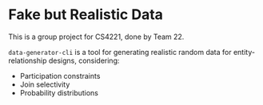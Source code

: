# Fake but Realistic Data

This is a group project for CS4221, done by Team 22.

`data-generator-cli` is a tool for generating realistic random data for entity-relationship designs, considering:

-   Participation constraints
-   Join selectivity
-   Probability distributions
